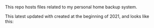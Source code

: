 This repo hosts files related to my personal home backup system.

This latest updated with created at the beginning of 2021, and looks like this:

